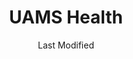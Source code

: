 ---
layout: location-page
date: Last Modified
description: "Local COVID-19 testing is available at UAMS Health in Little Rock, Arkansas, USA."
permalink: "locations/arkansas/little-rock/uams-health/"
tags:
  - locations
  - arkansas
title: UAMS Health
uniqueName: uams-health
state: Arkansas
stateAbbr: AR
hood: "Little Rock"
address: "Shuffield Drive & Jack Stephens Drive"
city: "Little Rock"
zip: "72205"
zipsNearby: "72001 72002 72003 72004 71923 71998 71999 72823 72007 72010 72011 72012 72013 72015 72018 72019 72022 72158 72016 72017 71929 71933 72089 72023 72024 71725 72025 72026 72027 72829 72028 72029 72030 72031 72053 72032 72033 72034 72035 72037 71728 72039 72834 72040 72041 71941 72045 72046 72047 71942 72052 71644 72057 72058 72059 72060 72061 72063 72064 72543 72545 72843 72065 72066 72067 72068 71901 71902 71903 71909 71910 71913 71914 72070 72072 72073 71748 72076 72078 72099 72079 72080 71949 72081 72082 72083 71652 72084 72085 72201 72202 72203 72204 72205 72206 72207 72209 72210 72211 72212 72214 72215 72216 72217 72219 72221 72222 72223 72225 72227 72231 72260 72295 72086 72087 72102 72103 72104 72105 72106 72107 72110 71659 71956 72111 72113 72114 72115 72116 72117 72118 72119 72120 72124 72190 72199 72853 72121 72122 71964 72125 72126 71601 71602 71603 71611 71612 71613 72857 72127 72858 72128 72129 72131 72132 72133 71665 72134 72135 72136 72137 72860 71968 72801 72802 72811 72812 72141 72142 72143 72145 72149 72150 72152 72088 72156 72157 71667 72160 72164 72167 72168 72581 72170 72173 72175 72176 72178 72179 72180 72181 72182 72183 71678 71951 72198" 
mapUrl: "http://maps.apple.com/?q=UAMS+Health&address=Shuffield+Drive+and+Jack+Stephens+Drive,Little+Rock,Arkansas,72205"
locationType: Drive-thru
phone: "800-632-4502"
website: "https://uamshealth.com/location/covid-19-drive-thru-screening/"
onlineBooking: undefined
closed: undefined
closedUpdate: June 30th, 2020
notes: "For individuals with symptoms. Limited test kits available."
days: Everyday
hours: 8AM-8PM
ctaMessage: Learn more
ctaUrl: "https://uamshealth.com/location/covid-19-drive-thru-screening/"
---